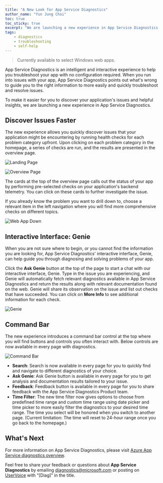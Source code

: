 ```yaml
---
title: "A New Look for App Service Diagnostics"
author_name: "Yun Jung Choi"
toc: true
toc_sticky: true
excerpt: "We are launching a new experience in App Service Diagnostics to help you more easily and quickly diagnose and solve problems of your application."
tags: 
    - diagnostics
    - troubleshooting
    - self-help
---
```


> Currently available to select Windows web apps.

App Service Diagnostics is an intelligent and interactive experience to help you troubleshoot your app with no configuration required. When you run into issues with your app, App Service Diagnostics points out what's wrong to guide you to the right information to more easily and quickly troubleshoot and resolve issues.

To make it easier for you to discover your application's issues and helpful insights, we are launching a new experience in App Service Diagnostics.

## Discover Issues Faster

The new experience allows you quickly discover issues that your application might be encountering by running health checks for each problem category upfront. Upon clicking on each problem category in the homepage, a series of checks are run, and the results are presented in the overview page.

![Landing Page]({{site.baseurl}}/media/2020/03/landing-page.png)

![Overview Page]({{site.baseurl}}/media/2020/03/overview-page.png)

The cards at the top of the overview page calls out the status of your app by performing pre-selected checks on your application's backend telemetry. You can click on these cards to further investigate the issue.

If you already know the problem you want to drill down to, choose a relevant item in the left navigation where you will find more comprehensive checks on different topics.

![Web App Down]({{site.baseurl}}/media/2020/03/web-app-down.png)

## Interactive Interface: Genie

When you are not sure where to begin, or you cannot find the information you are looking for, App Service Diagnostics' interactive interface, Genie, can help guide you through diagnosing and solving problems of your app.

Click the **Ask Genie** button at the top of the page to start a chat with our interactive interface, Genie. Type in the issue you are experiencing, and Genie will automatically fetch relevant diagnostics available in App Service Diagnostics and return the results along with relevant documentation found on the web. Genie will share its observation on the issue and list out checks that have succeeded. You can click on **More Info** to see additional information for each check.

![Genie]({{site.baseurl}}/media/2020/03/genie.png)

## Command Bar

The new experience introduces a command bar control at the top where you will find buttons and controls you often interact with. Below controls are now available in every page with diagnostics.

![Command Bar]({{site.baseurl}}/media/2020/03/command-bar.png)

- **Search**: Search is now available in every page for you to quickly find and navigate to different diagnostics of your choice.
- **Ask Genie**: Ask Genie button is available in every page for you to get analysis and documentation results tailored to your issue.
- **Feedback**: Feedback button is available in every page for you to share feedback with the App Service Diagnostics Product team.
- **Time Filter**: The new time filter now gives options to choose from predefined time range and custom time range using date picker and time picker to more easily filter the diagnostics to your desired time range. The time you select will be honored when you switch to another page. (Current limitation: The time will reset to 24-hour range once you go back to the homepage.)

## What's Next

For more information on App Service Diagnostics, please visit [Azure App Service diagnostics overview](https://docs.microsoft.com/azure/app-service/overview-diagnostics).

Feel free to share your feedback or questions about **App Service Diagnostics** by emailing [diagnostics@microsoft.com](mailto:diagnostics@microsoft.com) or posting on [UserVoice](https://feedback.azure.com/forums/169385-web-apps​​​​​​​​​​​​​​) with "[Diag]" in the title.
